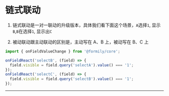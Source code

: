 # 链式联动

1. 链式联动是一对一联动的升级版本，具体我们看下面这个场景，`A`选择`1`, 显示`B`,`B`在选择`1`, 显示出`C`

2. 被动联动跟主动联动的区别是，主动写在 A、B 上，被动写在 B、C 上

```js
import { onFieldValueChange } from '@formily/core';

onFieldReact('selectB', (field) => {
  field.visible = field.query('selectA').value() === '1';
});
onFieldReact('selectC', (field) => {
  field.visible = field.query('selectB').value() === '1';
});
```

---

<code src="./source/linked.tsx"></code>
